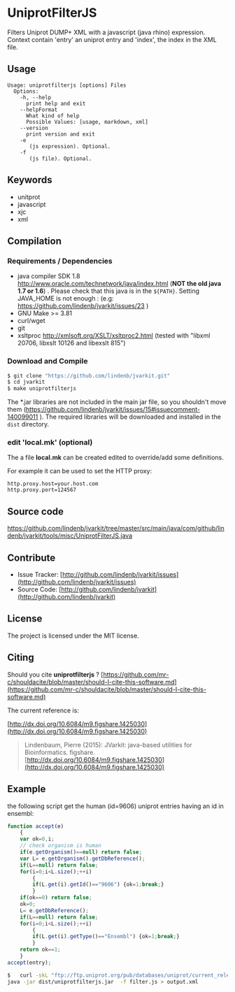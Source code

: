 # UniprotFilterJS

Filters Uniprot DUMP+ XML with a javascript  (java rhino) expression. Context contain 'entry' an uniprot entry and 'index', the index in the XML file.


## Usage

```
Usage: uniprotfilterjs [options] Files
  Options:
    -h, --help
      print help and exit
    --helpFormat
      What kind of help
      Possible Values: [usage, markdown, xml]
    --version
      print version and exit
    -e
       (js expression). Optional.
    -f
       (js file). Optional.

```


## Keywords

 * unitprot
 * javascript
 * xjc
 * xml


## Compilation

### Requirements / Dependencies

* java compiler SDK 1.8 http://www.oracle.com/technetwork/java/index.html (**NOT the old java 1.7 or 1.6**) . Please check that this java is in the `${PATH}`. Setting JAVA_HOME is not enough : (e.g: https://github.com/lindenb/jvarkit/issues/23 )
* GNU Make >= 3.81
* curl/wget
* git
* xsltproc http://xmlsoft.org/XSLT/xsltproc2.html (tested with "libxml 20706, libxslt 10126 and libexslt 815")


### Download and Compile

```bash
$ git clone "https://github.com/lindenb/jvarkit.git"
$ cd jvarkit
$ make uniprotfilterjs
```

The *.jar libraries are not included in the main jar file, so you shouldn't move them (https://github.com/lindenb/jvarkit/issues/15#issuecomment-140099011 ).
The required libraries will be downloaded and installed in the `dist` directory.

### edit 'local.mk' (optional)

The a file **local.mk** can be created edited to override/add some definitions.

For example it can be used to set the HTTP proxy:

```
http.proxy.host=your.host.com
http.proxy.port=124567
```
## Source code 

[https://github.com/lindenb/jvarkit/tree/master/src/main/java/com/github/lindenb/jvarkit/tools/misc/UniprotFilterJS.java
](https://github.com/lindenb/jvarkit/tree/master/src/main/java/com/github/lindenb/jvarkit/tools/misc/UniprotFilterJS.java
)
## Contribute

- Issue Tracker: [http://github.com/lindenb/jvarkit/issues](http://github.com/lindenb/jvarkit/issues)
- Source Code: [http://github.com/lindenb/jvarkit](http://github.com/lindenb/jvarkit)

## License

The project is licensed under the MIT license.

## Citing

Should you cite **uniprotfilterjs** ? [https://github.com/mr-c/shouldacite/blob/master/should-I-cite-this-software.md](https://github.com/mr-c/shouldacite/blob/master/should-I-cite-this-software.md)

The current reference is:

[http://dx.doi.org/10.6084/m9.figshare.1425030](http://dx.doi.org/10.6084/m9.figshare.1425030)

> Lindenbaum, Pierre (2015): JVarkit: java-based utilities for Bioinformatics. figshare.
> [http://dx.doi.org/10.6084/m9.figshare.1425030](http://dx.doi.org/10.6084/m9.figshare.1425030)


## Example
the following script get the human (id=9606) uniprot entries having an id in ensembl:

```javascript
function accept(e)
	{
	var ok=0,i;
	// check organism is human 
	if(e.getOrganism()==null) return false;
	var L= e.getOrganism().getDbReference();
	if(L==null) return false;
	for(i=0;i<L.size();++i)
		{
		if(L.get(i).getId()=="9606") {ok=1;break;}
		}
	if(ok==0) return false;
	ok=0;
	L= e.getDbReference();
	if(L==null) return false;
	for(i=0;i<L.size();++i)
		{
		if(L.get(i).getType()=="Ensembl") {ok=1;break;}
		}
	return ok==1;
	}
accept(entry);
```


```bash
$   curl -skL "ftp://ftp.uniprot.org/pub/databases/uniprot/current_release/knowledgebase/complete/uniprot_sprot.xml.gz" | gunzip -c |\
java -jar dist/uniprotfilterjs.jar  -f filter.js > output.xml
```




